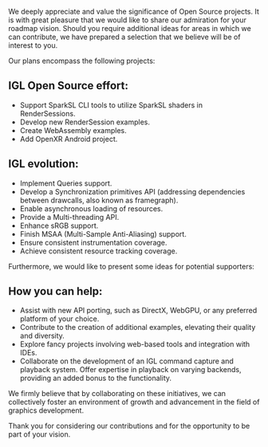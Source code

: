 We deeply appreciate and value the significance of Open Source projects. It is with great pleasure that we would like to share our admiration for your roadmap vision. Should you require additional ideas for areas in which we can contribute, we have prepared a selection that we believe will be of interest to you.

Our plans encompass the following projects:

## IGL Open Source effort:
* Support SparkSL CLI tools to utilize SparkSL shaders in RenderSessions.
* Develop new RenderSession examples.
* Create WebAssembly examples.
* Add OpenXR Android project.

## IGL evolution:
* Implement Queries support.
* Develop a Synchronization primitives API (addressing dependencies between drawcalls, also known as framegraph).
* Enable asynchronous loading of resources.
* Provide a Multi-threading API.
* Enhance sRGB support.
* Finish MSAA (Multi-Sample Anti-Aliasing) support.
* Ensure consistent instrumentation coverage.
* Achieve consistent resource tracking coverage.


Furthermore, we would like to present some ideas for potential supporters:

## How you can help:

* Assist with new API porting, such as DirectX, WebGPU, or any preferred platform of your choice.
* Contribute to the creation of additional examples, elevating their quality and diversity.
* Explore fancy projects involving web-based tools and integration with IDEs.
* Collaborate on the development of an IGL command capture and playback system. Offer expertise in playback on varying backends, providing an added bonus to the functionality.

We firmly believe that by collaborating on these initiatives, we can collectively foster an environment of growth and advancement in the field of graphics development.

Thank you for considering our contributions and for the opportunity to be part of your vision.
